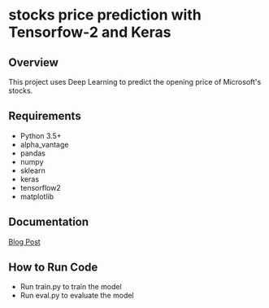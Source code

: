 # stocks price prediction with Tensorfow-2 and Keras

## Overview
This project uses Deep Learning to predict the opening price of Microsoft's stocks.

## Requirements
-   Python 3.5+
-   alpha_vantage
-   pandas
-   numpy
-   sklearn
-   keras
-   tensorflow2
-   matplotlib

## Documentation

[Blog Post](https://howsam.org/stocks-and-deeplearning/)

## How to Run Code
-   Run train.py to train the model
-   Run eval.py to evaluate the model
 